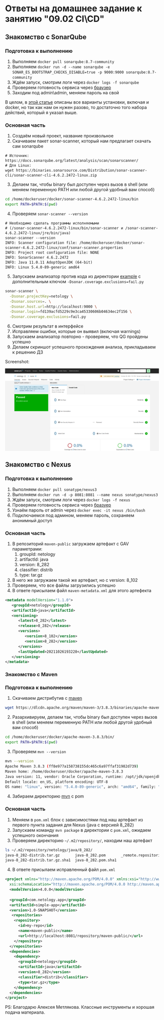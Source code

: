 # Ответы на домашнее задание к занятию "09.02 CI\CD"

## Знакомство с SonarQube

### Подготовка к выполнению

1. Выполняем `docker pull sonarqube:8.7-community`
2. Выполняем `docker run -d --name sonarqube -e SONAR_ES_BOOTSTRAP_CHECKS_DISABLE=true -p 9000:9000 sonarqube:8.7-community`
3. Ждём запуск, смотрим логи через `docker logs -f sonarqube`
4. Проверяем готовность сервиса через [браузер](http://localhost:9000)
5. Заходим под admin\admin, меняем пароль на свой

В целом, в [этой статье](https://docs.sonarqube.org/latest/setup/install-server/) описаны все варианты установки, включая и docker, но так как нам он нужен разово, то достаточно того набора действий, который я указал выше.

### Основная часть

1. Создаём новый проект, название произвольное
2. Скачиваем пакет sonar-scanner, который нам предлагает скачать сам sonarqube

```text
# Источник: https://docs.sonarqube.org/latest/analysis/scan/sonarscanner/
# Для Linux:
wget https://binaries.sonarsource.com/Distribution/sonar-scanner-cli/sonar-scanner-cli-4.6.2.2472-linux.zip
```

3. Делаем так, чтобы binary был доступен через вызов в shell (или меняем переменную PATH или любой другой удобный вам способ)

```bash
cd /home/dockeruser/docker/sonar-scanner-4.6.2.2472-linux/bin
export PATH=$PATH:$(pwd)
```

4. Проверяем `sonar-scanner --version`

```
# Необходимо сделать программы исполняемыми
# (/sonar-scanner-4.6.2.2472-linux/bin/sonar-scanner и /sonar-scanner-4.6.2.2472-linux/jre/bin/java)
sonar-scanner --version
INFO: Scanner configuration file: /home/dockeruser/docker/sonar-scanner-4.6.2.2472-linux/conf/sonar-scanner.properties
INFO: Project root configuration file: NONE
INFO: SonarScanner 4.6.2.2472
INFO: Java 11.0.11 AdoptOpenJDK (64-bit)
INFO: Linux 5.4.0-89-generic amd64
```

5. Запускаем анализатор против кода из директории [example](./example) с дополнительным ключом `-Dsonar.coverage.exclusions=fail.py`

```bash
sonar-scanner \
  -Dsonar.projectKey=netology \
  -Dsonar.sources=. \
  -Dsonar.host.url=http://localhost:9000 \
  -Dsonar.login=fd139acfd5229c9e3ca45330606b04634ec2f156 \
  -Dsonar.coverage.exclusions=fail.py
```

6. Смотрим результат в интерфейсе
7. Исправляем ошибки, которые он выявил (включая warnings)
8. Запускаем анализатор повторно - проверяем, что QG пройдены успешно
9. Делаем скриншот успешного прохождения анализа, прикладываем к решению ДЗ

Screenshot:

![](https://github.com/VitalyMozhaev/mnt-homeworks/blob/main/09-ci-02-cicd/screenshots/Sonar_passed.png)


## Знакомство с Nexus

### Подготовка к выполнению

1. Выполняем `docker pull sonatype/nexus3`
2. Выполняем `docker run -d -p 8081:8081 --name nexus sonatype/nexus3`
3. Ждём запуск, смотрим логи через `docker logs -f nexus`
4. Проверяем готовность сервиса через [бразуер](http://localhost:8081)
5. Узнаём пароль от admin через `docker exec -it nexus /bin/bash`
6. Подключаемся под админом, меняем пароль, сохраняем анонимный доступ

### Основная часть

1. В репозиторий `maven-public` загружаем артефакт с GAV параметрами:
   1. groupId: netology
   2. artifactId: java
   3. version: 8_282
   4. classifier: distrib
   5. type: tar.gz
2. В него же загружаем такой же артефакт, но с version: 8_102
3. Проверяем, что все файлы загрузились успешно
4. В ответе присылаем файл `maven-metadata.xml` для этого артефекта

```xml
<metadata modelVersion="1.1.0">
   <groupId>netology</groupId>
   <artifactId>java</artifactId>
   <versioning>
      <latest>8_282</latest>
      <release>8_282</release>
      <versions>
         <version>8_102</version>
         <version>8_282</version>
      </versions>
      <lastUpdated>20211026193228</lastUpdated>
   </versioning>
</metadata>
```

### Знакомство с Maven

### Подготовка к выполнению

1. Скачиваем дистрибутив с [maven](https://maven.apache.org/download.cgi)

```bash
wget https://dlcdn.apache.org/maven/maven-3/3.8.3/binaries/apache-maven-3.8.3-bin.tar.gz
```

2. Разархивируем, делаем так, чтобы binary был доступен через вызов в shell (или меняем переменную PATH или любой другой удобный вам способ)

```bash
cd /home/dockeruser/docker/apache-maven-3.8.3/bin/
export PATH=$PATH:$(pwd)
```

3. Проверяем `mvn --version`

```bash
mvn --version
Apache Maven 3.8.3 (ff8e977a158738155dc465c6a97ffaf31982d739)
Maven home: /home/dockeruser/docker/apache-maven-3.8.3
Java version: 11, vendor: Oracle Corporation, runtime: /opt/jdk/openjdk-11
Default locale: en_US, platform encoding: UTF-8
OS name: "linux", version: "5.4.0-89-generic", arch: "amd64", family: "unix"
```

4. Забираем директорию [mvn](./mvn) с pom

### Основная часть

1. Меняем в `pom.xml` блок с зависимостями под наш артефакт из первого пункта задания для Nexus (java с версией 8_282)
2. Запускаем команду `mvn package` в директории с `pom.xml`, ожидаем успешного окончания
3. Проверяем директорию `~/.m2/repository/`, находим наш артефакт

```bash
ls ~/.m2/repository/netology/java/8_282/
java-8_282-distrib.tar.gz       java-8_282.pom       _remote.repositories
java-8_282-distrib.tar.gz.sha1  java-8_282.pom.sha1
```

4. В ответе присылаем исправленный файл `pom.xml`

```xml
<project xmlns="http://maven.apache.org/POM/4.0.0" xmlns:xsi="http://www.w3.org/2001/XMLSchema-instance"
  xsi:schemaLocation="http://maven.apache.org/POM/4.0.0 http://maven.apache.org/xsd/maven-4.0.0.xsd">
  <modelVersion>4.0.0</modelVersion>

  <groupId>com.netology.app</groupId>
  <artifactId>simple-app</artifactId>
  <version>1.0-SNAPSHOT</version>
   <repositories>
    <repository>
      <id>my-repo</id>
      <name>maven-public</name>
      <url>http://localhost:8081/repository/maven-public/</url>
    </repository>
  </repositories>
  <dependencies>
    <dependency>
      <groupId>netology</groupId>
      <artifactId>java</artifactId>
      <version>8_282</version>
      <classifier>distrib</classifier>
      <type>tar.gz</type>
    </dependency>
  </dependencies>
</project>

```

PS: Благодарю Алексея Метлякова. Классные инструменты и хорошая подача материала.
